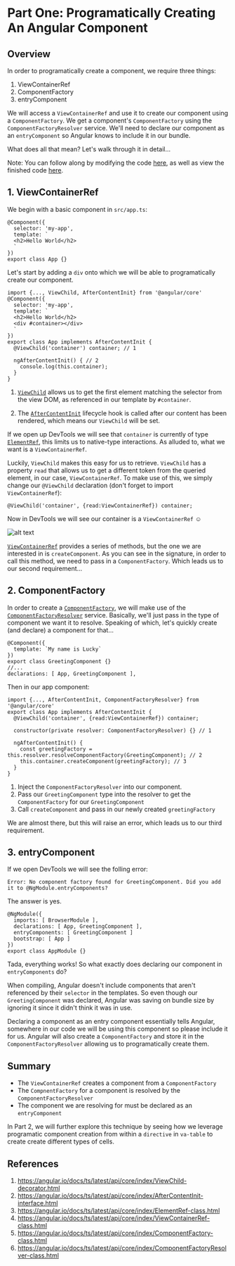 # Part One: Programatically Creating An Angular Component

## Overview

In order to programatically create a component, we require three things:
1. ViewContainerRef
2. ComponentFactory
3. entryComponent

We will access a `ViewContainerRef` and use it to create our component using a `ComponentFactory`. We get a component's `ComponentFactory` using the `ComponentFactoryResolver` service. We'll need to declare our component as an `entryComponent` so Angular knows to include it in our bundle.

What does all that mean? Let's walk through it in detail...

Note: You can follow along by modifying the code [here](http://embed.plnkr.co/iwIyVbaBuuF5ObQetsaN/), as well as view the finished code [here](http://embed.plnkr.co/eRx5vyf1eAvGlV0u82Tp/).

## 1. ViewContainerRef

We begin with a basic component in `src/app.ts`:
```
@Component({
  selector: 'my-app',
  template: `
  <h2>Hello World</h2>
  `
})
export class App {}
```

Let's start by adding a `div` onto which we will be able to programatically create our component.

```
import {..., ViewChild, AfterContentInit} from '@angular/core'
@Component({
  selector: 'my-app',
  template: `
  <h2>Hello World</h2>
  <div #container></div>
  `
})
export class App implements AfterContentInit {
  @ViewChild('container') container; // 1
  
  ngAfterContentInit() { // 2
    console.log(this.container);
  }
}
```

1. [`ViewChild`](https://angular.io/docs/ts/latest/api/core/index/ViewChild-decorator.html) allows us to get the first element matching the selector from the view DOM, as referenced in our template by `#container`.

2. The [`AfterContentInit`](https://angular.io/docs/ts/latest/api/core/index/AfterContentInit-interface.html) lifecycle hook is called after our content has been rendered, which means our `ViewChild` will be set.

If we open up DevTools we will see that `container` is currently of type [`ElementRef`](https://angular.io/docs/ts/latest/api/core/index/ElementRef-class.html), this limits us to native-type interactions. As alluded to, what we want is a `ViewContainerRef`.

Luckily, `ViewChild` makes this easy for us to retrieve. `ViewChild` has a property `read` that allows us to get a different token from the queried element, in our case, `ViewContainerRef`. To make use of this, we simply change our `@ViewChild` declaration (don't forget to import `ViewContainerRef`):

`@ViewChild('container', {read:ViewContainerRef}) container;`

Now in DevTools we will see our container is a `ViewContainerRef` ☺️

![alt text](http://i.imgur.com/RE8Bwvr.png?1)

[`ViewContainerRef`](https://angular.io/docs/ts/latest/api/core/index/ViewContainerRef-class.html) provides a series of methods, but the one we are interested in is `createComponent`. As you can see in the signature, in order to call this method, we need to pass in a `ComponentFactory`. Which leads us to our second requirement...

## 2. ComponentFactory

In order to create a [`ComponentFactory`](https://angular.io/docs/ts/latest/api/core/index/ComponentFactory-class.html), we will make use of the [`ComponentFactoryResolver`](https://angular.io/docs/ts/latest/api/core/index/ComponentFactoryResolver-class.html) service. Basically, we'll just pass in the type of component we want it to resolve. Speaking of which, let's quickly create (and declare) a component for that...

```
@Component({
  template: `My name is Lucky`
})
export class GreetingComponent {}
//...
declarations: [ App, GreetingComponent ],
```

Then in our app component:
```
import {..., AfterContentInit, ComponentFactoryResolver} from '@angular/core'
export class App implements AfterContentInit {
  @ViewChild('container', {read:ViewContainerRef}) container;
  
  constructor(private resolver: ComponentFactoryResolver) {} // 1
  
  ngAfterContentInit() {
    const greetingFactory = this.resolver.resolveComponentFactory(GreetingComponent); // 2
    this.container.createComponent(greetingFactory); // 3
  }
}
```
1. Inject the `ComponentFactoryResolver` into our component.
2. Pass our `GreetingComponent` type into the resolver to get the `ComponentFactory` for our `GreetingComponent`
3. Call `createComponent` and pass in our newly created `greetingFactory`

We are almost there, but this will raise an error, which leads us to our third requirement.

## 3. entryComponent

If we open DevTools we will see the folling error:

`Error: No component factory found for GreetingComponent. Did you add it to @NgModule.entryComponents?`

The answer is yes.

```
@NgModule({
  imports: [ BrowserModule ],
  declarations: [ App, GreetingComponent ],
  entryComponents: [ GreetingComponent ]
  bootstrap: [ App ]
})
export class AppModule {}
```

Tada, everything works! So what exactly does declaring our component in `entryComponents` do?

When compiling, Angular doesn't include components that aren't referenced by their `selector` in the templates. So even though our `GreetingComponent` was declared, Angular was saving on bundle size by ignoring it since it didn't think it was in use.

Declaring a component as an entry component essentially tells Angular, somewhere in our code we will be using this component so please include it for us. Angular will also create a `ComponentFactory` and store it in the `ComponentFactoryResolver` allowing us to programatically create them.

## Summary

* The `ViewContainerRef` creates a component from a `ComponentFactory`
* The `CompnentFactory` for a component is resolved by the `ComponentFactoryResolver`
* The component we are resolving for must be declared as an `entryComponent`

In Part 2, we will further explore this technique by seeing how we leverage programatic component creation from within a `directive` in `va-table` to create create different types of cells.

## References
1. https://angular.io/docs/ts/latest/api/core/index/ViewChild-decorator.html
2. https://angular.io/docs/ts/latest/api/core/index/AfterContentInit-interface.html
3. https://angular.io/docs/ts/latest/api/core/index/ElementRef-class.html
4. https://angular.io/docs/ts/latest/api/core/index/ViewContainerRef-class.html
5. https://angular.io/docs/ts/latest/api/core/index/ComponentFactory-class.html
6. https://angular.io/docs/ts/latest/api/core/index/ComponentFactoryResolver-class.html
